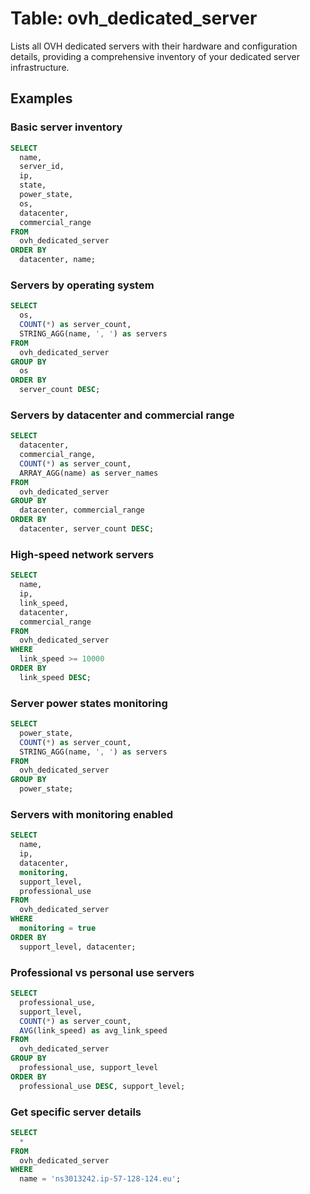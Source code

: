 # Table: ovh_dedicated_server

Lists all OVH dedicated servers with their hardware and configuration details, providing a comprehensive inventory of your dedicated server infrastructure.

## Examples

### Basic server inventory

```sql
SELECT
  name,
  server_id,
  ip,
  state,
  power_state,
  os,
  datacenter,
  commercial_range
FROM
  ovh_dedicated_server
ORDER BY
  datacenter, name;
```

### Servers by operating system

```sql
SELECT
  os,
  COUNT(*) as server_count,
  STRING_AGG(name, ', ') as servers
FROM
  ovh_dedicated_server
GROUP BY
  os
ORDER BY
  server_count DESC;
```

### Servers by datacenter and commercial range

```sql
SELECT
  datacenter,
  commercial_range,
  COUNT(*) as server_count,
  ARRAY_AGG(name) as server_names
FROM
  ovh_dedicated_server
GROUP BY
  datacenter, commercial_range
ORDER BY
  datacenter, server_count DESC;
```

### High-speed network servers

```sql
SELECT
  name,
  ip,
  link_speed,
  datacenter,
  commercial_range
FROM
  ovh_dedicated_server
WHERE
  link_speed >= 10000
ORDER BY
  link_speed DESC;
```

### Server power states monitoring

```sql
SELECT
  power_state,
  COUNT(*) as server_count,
  STRING_AGG(name, ', ') as servers
FROM
  ovh_dedicated_server
GROUP BY
  power_state;
```

### Servers with monitoring enabled

```sql
SELECT
  name,
  ip,
  datacenter,
  monitoring,
  support_level,
  professional_use
FROM
  ovh_dedicated_server
WHERE
  monitoring = true
ORDER BY
  support_level, datacenter;
```

### Professional vs personal use servers

```sql
SELECT
  professional_use,
  support_level,
  COUNT(*) as server_count,
  AVG(link_speed) as avg_link_speed
FROM
  ovh_dedicated_server
GROUP BY
  professional_use, support_level
ORDER BY
  professional_use DESC, support_level;
```

### Get specific server details

```sql
SELECT
  *
FROM
  ovh_dedicated_server
WHERE
  name = 'ns3013242.ip-57-128-124.eu';
```
